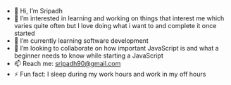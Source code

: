 - 👋 Hi, I’m Sripadh
- 👀 I’m interested in learning and working on things that interest me which varies quite often but I love doing what i want to and complete it once started
- 🌱 I’m currently learning software development
- 💞️ I’m looking to collaborate on how important JavaScript is and what a beginner needs to know while starting a JavaScript
- 📫 Reach me: sripadh90@gmail.com
- ⚡ Fun fact: I sleep during my work hours and work in my off hours

<!---
Sripadh90/Sripadh90 is a ✨ special ✨ repository because its `README.md` (this file) appears on your GitHub profile.
You can click the Preview link to take a look at your changes.
--->
    
